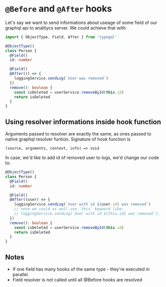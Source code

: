 # `@Before` and `@After` hooks

Let's say we want to send informations about useage of some field of our graphql api to analitycs server. We could achieve that with:

```ts
import { ObjectType, Field, After } from 'typegql'

@ObjectType()
class Person {
  @Field()
  id: number

  @Field()
  @After(() => {
    loggingService.sendLog(`User was removed`)
  })
  remove(): boolean {
    const isDeleted = userService.removeById(this.id)
    return isDeleted
  }
}
```

## Using resolver informations inside hook function

Arguments passed to resolver are exactly the same, as ones passed to native graphql resolver funtion. Signature of hook function is

`(source, arguments, context, info) => void`

In case, we'd like to add id of removed user to logs, we'd change our code to:

```ts
@ObjectType()
class Person {
  @Field()
  id: number

  @Field()
  @After((user) => {
    loggingService.sendLog(`User with id ${user.id} was removed`)
    // note we could as well use `this` keyword like:
    // loggingService.sendLog(`User with id ${this.id} was removed`);
  })
  remove(): boolean {
    const isDeleted = userService.removeById(this.id)
    return isDeleted
  }
}
```

## Notes

- If one field has many hooks of the same type - they're executed in parallel.
- Field resolver is not called until all @Before hooks are resolved
